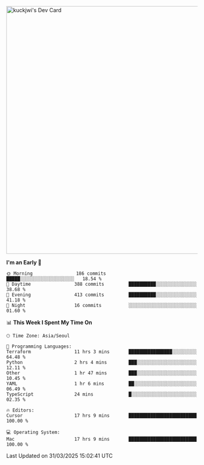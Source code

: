 <a href="https://app.daily.dev/kuckhwancho"><img src="https://api.daily.dev/devcards/v2/efef39c8028947428b3c0b486b9cd9b6.png?r=iz2&type=wide" width="652" alt="kuckjwi's Dev Card"/></a>

<!--START_SECTION:waka-->
**I'm an Early 🐤** 

```text
🌞 Morning                186 commits         █████░░░░░░░░░░░░░░░░░░░░   18.54 % 
🌆 Daytime                388 commits         ██████████░░░░░░░░░░░░░░░   38.68 % 
🌃 Evening                413 commits         ██████████░░░░░░░░░░░░░░░   41.18 % 
🌙 Night                  16 commits          ░░░░░░░░░░░░░░░░░░░░░░░░░   01.60 % 
```


📊 **This Week I Spent My Time On** 

```text
🕑︎ Time Zone: Asia/Seoul

💬 Programming Languages: 
Terraform                11 hrs 3 mins       ████████████████░░░░░░░░░   64.48 % 
Python                   2 hrs 4 mins        ███░░░░░░░░░░░░░░░░░░░░░░   12.11 % 
Other                    1 hr 47 mins        ███░░░░░░░░░░░░░░░░░░░░░░   10.45 % 
YAML                     1 hr 6 mins         ██░░░░░░░░░░░░░░░░░░░░░░░   06.49 % 
TypeScript               24 mins             █░░░░░░░░░░░░░░░░░░░░░░░░   02.35 % 

🔥 Editors: 
Cursor                   17 hrs 9 mins       █████████████████████████   100.00 % 

💻 Operating System: 
Mac                      17 hrs 9 mins       █████████████████████████   100.00 % 
```


 Last Updated on 31/03/2025 15:02:41 UTC
<!--END_SECTION:waka-->
